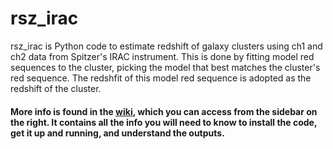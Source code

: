 # rsz_irac

rsz_irac is Python code to estimate redshift of galaxy clusters using ch1 and ch2 data from Spitzer's IRAC instrument. This is done by fitting model red sequences to the cluster, picking the model that best matches the cluster's red sequence. The redshfit of this model red sequence is adopted as the redshift of the cluster.

#### More info is found in the [wiki](https://github.com/gillenbrown/rsz_irac/wiki), which you can access from the sidebar on the right. It contains all the info you will need to know to install the code, get it up and running, and understand the outputs.
